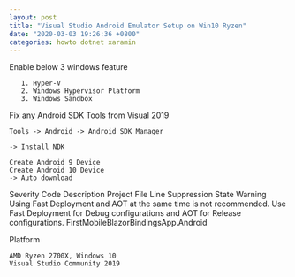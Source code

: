 ```yaml
---
layout: post
title: "Visual Studio Android Emulator Setup on Win10 Ryzen"
date: "2020-03-03 19:26:36 +0800"
categories: howto dotnet xaramin
---
```

Enable below 3 windows feature
```
   1. Hyper-V
   2. Windows Hypervisor Platform
   3. Windows Sandbox
```

Fix any Android SDK Tools from Visual 2019
```
Tools -> Android -> Android SDK Manager

-> Install NDK

Create Android 9 Device
Create Android 10 Device
-> Auto download
```

Severity	Code	Description	Project	File	Line	Suppression State
Warning		Using Fast Deployment and AOT at the same time is not recommended. Use Fast Deployment for Debug configurations and AOT for Release configurations.	FirstMobileBlazorBindingsApp.Android


Platform
```
AMD Ryzen 2700X, Windows 10
Visual Studio Community 2019
```
